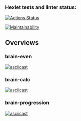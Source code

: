 ### Hexlet tests and linter status:
[![Actions Status](https://github.com/Old-Nikolaich/frontend-project-44/workflows/hexlet-check/badge.svg)](https://github.com/Old-Nikolaich/frontend-project-44/actions)

[![Maintainability](https://api.codeclimate.com/v1/badges/5b284b194c056a4da305/maintainability)](https://codeclimate.com/github/Old-Nikolaich/frontend-project-44/maintainability)

 <h2><b>Overviews</b></h2>
  <h3><b>brain-even</b></h3>

[![asciicast](https://asciinema.org/a/jqtR872HhdmCz5YPR2MTf1tow.svg)](https://asciinema.org/a/jqtR872HhdmCz5YPR2MTf1tow)

<h3><b>brain-calc</b></h3>

[![asciicast](https://asciinema.org/a/qadJ6uflBwOx9EcaFDNDUtJm2.svg)](https://asciinema.org/a/qadJ6uflBwOx9EcaFDNDUtJm2)

<h3><b>brain-progression</b></h3>

[![asciicast](https://asciinema.org/a/TBwpndDNcIqn5rWZgvsb24kTh.svg)](https://asciinema.org/a/TBwpndDNcIqn5rWZgvsb24kTh)